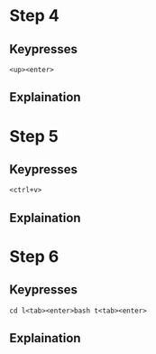 # Step 4
## Keypresses
`<up><enter>`
## Explaination

# Step 5
## Keypresses
`<ctrl+v>`
## Explaination

# Step 6
## Keypresses
`cd l<tab><enter>bash t<tab><enter>`
## Explaination
